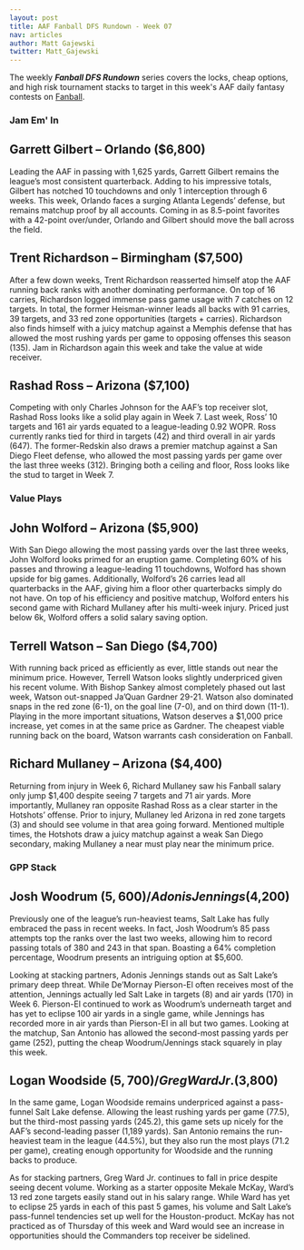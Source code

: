 ```yaml
---
layout: post
title: AAF Fanball DFS Rundown - Week 07
nav: articles
author: Matt Gajewski
twitter: Matt_Gajewski
---
```


The weekly **_Fanball DFS Rundown_** series covers the locks, cheap options, and high risk tournament stacks to target in this week's AAF daily fantasy contests on [Fanball](https://www.fanball.com/lobby/salary-cap?sport=AAF).

<h3 class="team-header aaf-header">Jam Em' In</h3>

## Garrett Gilbert – Orlando ($6,800) 

Leading the AAF in passing with 1,625 yards, Garrett Gilbert remains the league’s most consistent quarterback. Adding to his impressive totals, Gilbert has notched 10 touchdowns and only 1 interception through 6 weeks. This week, Orlando faces a surging Atlanta Legends’ defense, but remains matchup proof by all accounts. Coming in as 8.5-point favorites with a 42-point over/under, Orlando and Gilbert should move the ball across the field. 

## Trent Richardson – Birmingham ($7,500)

After a few down weeks, Trent Richardson reasserted himself atop the AAF running back ranks with another dominating performance. On top of 16 carries, Richardson logged immense pass game usage with 7 catches on 12 targets. In total, the former Heisman-winner leads all backs with 91 carries, 39 targets, and 33 red zone opportunities (targets + carries). Richardson also finds himself with a juicy matchup against a Memphis defense that has allowed the most rushing yards per game to opposing offenses this season (135). Jam in Richardson again this week and take the value at wide receiver. 

## Rashad Ross – Arizona ($7,100)

Competing with only Charles Johnson for the AAF’s top receiver slot, Rashad Ross looks like a solid play again in Week 7. Last week, Ross’ 10 targets and 161 air yards equated to a league-leading 0.92 WOPR. Ross currently ranks tied for third in targets (42) and third overall in air yards (647). The former-Redskin also draws a premier matchup against a San Diego Fleet defense, who allowed the most passing yards per game over the last three weeks (312). Bringing both a ceiling and floor, Ross looks like the stud to target in Week 7. 

<h3 class="team-header aaf-header">Value Plays</h3>

## John Wolford – Arizona ($5,900) 

With San Diego allowing the most passing yards over the last three weeks, John Wolford looks primed for an eruption game. Completing 60% of his passes and throwing a league-leading 11 touchdowns, Wolford has shown upside for big games. Additionally, Wolford’s 26 carries lead all quarterbacks in the AAF, giving him a floor other quarterbacks simply do not have. On top of his efficiency and positive matchup, Wolford enters his second game with Richard Mullaney after his multi-week injury. Priced just below 6k, Wolford offers a solid salary saving option. 

## Terrell Watson – San Diego ($4,700)

With running back priced as efficiently as ever, little stands out near the minimum price. However, Terrell Watson looks slightly underpriced given his recent volume. With Bishop Sankey almost completely phased out last week, Watson out-snapped Ja’Quan Gardner 29-21. Watson also dominated snaps in the red zone (6-1), on the goal line (7-0), and on third down (11-1). Playing in the more important situations, Watson deserves a $1,000 price increase, yet comes in at the same price as Gardner. The cheapest viable running back on the board, Watson warrants cash consideration on Fanball. 

## Richard Mullaney – Arizona ($4,400) 

Returning from injury in Week 6, Richard Mullaney saw his Fanball salary only jump $1,400 despite seeing 7 targets and 71 air yards. More importantly, Mullaney ran opposite Rashad Ross as a clear starter in the Hotshots’ offense. Prior to injury, Mullaney led Arizona in red zone targets (3) and should see volume in that area going forward. Mentioned multiple times, the Hotshots draw a juicy matchup against a weak San Diego secondary, making Mullaney a near must play near the minimum price. 

<h3 class="team-header aaf-header">GPP Stack</h3>

## Josh Woodrum ($5,600) / Adonis Jennings ($4,200) 

Previously one of the league’s run-heaviest teams, Salt Lake has fully embraced the pass in recent weeks. In fact, Josh Woodrum’s 85 pass attempts top the ranks over the last two weeks, allowing him to record passing totals of 380 and 243 in that span. Boasting a 64% completion percentage, Woodrum presents an intriguing option at $5,600.

Looking at stacking partners, Adonis Jennings stands out as Salt Lake’s primary deep threat. While De’Mornay Pierson-El often receives most of the attention, Jennings actually led Salt Lake in targets (8) and air yards (170) in Week 6. Pierson-El continued to work as Woodrum’s underneath target and has yet to eclipse 100 air yards in a single game, while Jennings has recorded more in air yards than Pierson-El in all but two games. Looking at the matchup, San Antonio has allowed the second-most passing yards per game (252), putting the cheap Woodrum/Jennings stack squarely in play this week. 

## Logan Woodside ($5,700) / Greg Ward Jr. ($3,800) 

In the same game, Logan Woodside remains underpriced against a pass-funnel Salt Lake defense. Allowing the least rushing yards per game (77.5), but the third-most passing yards (245.2), this game sets up nicely for the AAF’s second-leading passer (1,189 yards). San Antonio remains the run-heaviest team in the league (44.5%), but they also run the most plays (71.2 per game), creating enough opportunity for Woodside and the running backs to produce.

As for stacking partners, Greg Ward Jr. continues to fall in price despite seeing decent volume. Working as a starter opposite Mekale McKay, Ward’s 13 red zone targets easily stand out in his salary range. While Ward has yet to eclipse 25 yards in each of this past 5 games, his volume and Salt Lake’s pass-funnel tendencies set up well for the Houston-product. McKay has not practiced as of Thursday of this week and Ward would see an increase in opportunities should the Commanders top receiver be sidelined.
